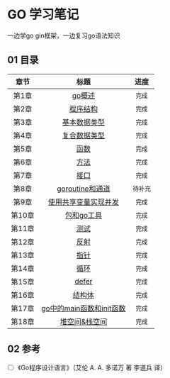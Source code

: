 # GO 学习笔记

一边学go gin框架，一边复习go语法知识


## 01 <i class="icon-list"></i> 目录
|  章节  |                  标题                   |   进度   |
| :----: | :-------------------------------------: | :------: |
| 第1章  |          [go概述](./第1章.md)           |  `完成`  |
| 第2章  |         [程序结构](./第2章.md)          |  `完成`  |
| 第3章  |       [基本数据类型](./第3章.md)        |  `完成`  |
| 第4章  |       [复合数据类型](./第4章.md)        |  `完成`  |
| 第5章  |           [函数](./第5章.md)            |  `完成`  |
| 第6章  |           [方法](./第6章.md)            |  `完成`  |
| 第7章  |           [接口](./第7章.md)            |  `完成`  |
| 第8章  |      [goroutine和通道](./第8章.md)      | `待补充` |
| 第9章  |   [使用共享变量实现并发](./第9章.md)    |  `完成`  |
| 第10章 |        [包和go工具](./第10章.md)        |  `完成`  |
| 第11章 |           [测试](./第11章.md)           |  `完成`  |
| 第12章 |           [反射](./第12章.md)           |  `完成`  |
| 第13章 |           [指针](./第13章.md)           |  `完成`  |
| 第14章 |           [循环](./第14章.md)           |  `完成`  |
| 第15章 |          [defer](./第15章.md)           |  `完成`  |
| 第16章 |          [结构体](./第16章.md)          |  `完成`  |
| 第17章 | [go中的main函数和init函数](./第17章.md) |  `完成`  |
| 第18章 |      [堆空间&栈空间](./第18章.md)       |  `完成`  |


## 02 <i class="icon-desktop"></i> 参考

- [ ] 《Go程序设计语言》（艾伦 A. A. 多诺万 著 李道兵 译）
